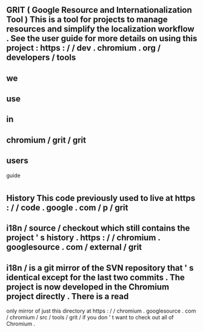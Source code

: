 #
GRIT
(
Google
Resource
and
Internationalization
Tool
)
This
is
a
tool
for
projects
to
manage
resources
and
simplify
the
localization
workflow
.
See
the
user
guide
for
more
details
on
using
this
project
:
https
:
/
/
dev
.
chromium
.
org
/
developers
/
tools
-
we
-
use
-
in
-
chromium
/
grit
/
grit
-
users
-
guide
#
#
History
This
code
previously
used
to
live
at
https
:
/
/
code
.
google
.
com
/
p
/
grit
-
i18n
/
source
/
checkout
which
still
contains
the
project
'
s
history
.
https
:
/
/
chromium
.
googlesource
.
com
/
external
/
grit
-
i18n
/
is
a
git
mirror
of
the
SVN
repository
that
'
s
identical
except
for
the
last
two
commits
.
The
project
is
now
developed
in
the
Chromium
project
directly
.
There
is
a
read
-
only
mirror
of
just
this
directory
at
https
:
/
/
chromium
.
googlesource
.
com
/
chromium
/
src
/
tools
/
grit
/
if
you
don
'
t
want
to
check
out
all
of
Chromium
.
